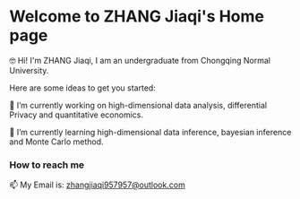 # Welcome to ZHANG Jiaqi's Home page

🤓 Hi! I'm ZHANG Jiaqi, I am an undergraduate from Chongqing Normal University.

Here are some ideas to get you started:

🔭  I’m currently working on high-dimensional data analysis, differential Privacy and quantitative economics.

🌱  I’m currently learning high-dimensional data inference, bayesian inference and Monte Carlo method.

 
 
 ###  How to reach me
 
 📫 My Email is: <zhangjiaqi957957@outlook.com>
